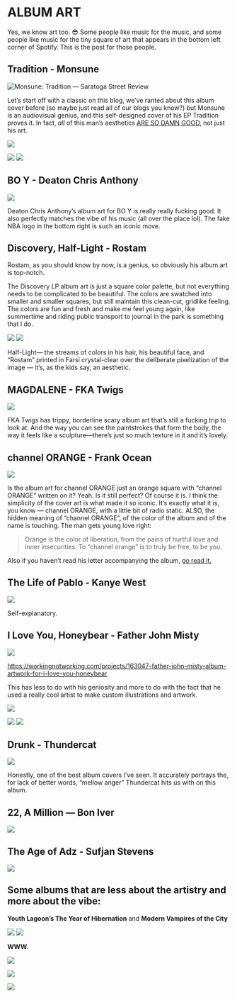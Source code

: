 # ALBUM ART
Yes, we know art too. 😎
Some people like music for the music, and some people like music for the tiny square of art that appears in the bottom left corner of Spotify. This is the post for those people. 

## Tradition - Monsune
![Monsune: Tradition — Saratoga Street Review](https://images.squarespace-cdn.com/content/v1/5550094ce4b0a8858a7ab849/1570731418025-KDWE4UFQ64BVN6GA0GJR/ke17ZwdGBToddI8pDm48kPx25wW2-RVvoRgxIT6HShBZw-zPPgdn4jUwVcJE1ZvWQUxwkmyExglNqGp0IvTJZUJFbgE-7XRK3dMEBRBhUpwGbtSA7WutlFA3XjmDXUDFwmxX_uEhqHOBUlPnU0mYmf1Qvd6diXKmxQIX-f1CXeo/image-asset.jpeg)


Let’s start off with a classic on this blog, we’ve ranted about this album cover before (so maybe just read all of our blogs you know?) but Monsune is an audiovisual genius, and this self-designed cover of his EP Tradition proves it. In fact, *all* of this man’s aesthetics [ARE SO DAMN GOOD](https://www.youtube.com/watch?v=SjgMmo6_DH0), not just his art. 

![](https://i0.wp.com/acidstag.com/wp-content/uploads/2019/09/monsune-acid-stag.jpg?resize=1080%2C675&ssl=1)

![](https://i0.wp.com/sodwee.com/blog/wp-content/uploads/2019/09/Screenshot-2019-09-01-at-00.19.50.png?ssl=1)
![](https://paper-attachments.dropbox.com/s_753116E8609D6342586F96F478FCD669891181C7C3FE838EFEFE3A104A9B7F0D_1585888052974_image.png)



## BO Y - Deaton Chris Anthony
![](https://pbs.twimg.com/media/EIKdLJxWoAssOU_.jpg)


Deaton Chris Anthony’s album art for BO Y is really really fucking good. It also perfectly matches the vibe of his music (all over the place lol). The fake NBA logo in the bottom right is such an iconic move.


## Discovery, Half-Light - Rostam

Rostam, as you should know by now, is a genius, so obviously his album art is top-notch. 

The Discovery LP album art is just a square color palette, but not everything needs to be complicated to be beautiful. The colors are swatched into smaller and smaller squares, but still maintain this clean-cut, gridlike feeling. The colors are fun and fresh and make me feel young again, like summertime and riding public transport to journal in the park is something that I do.  

![](https://paper-attachments.dropbox.com/s_753116E8609D6342586F96F478FCD669891181C7C3FE838EFEFE3A104A9B7F0D_1585888333161_image.png)
![](https://consequenceofsound.net/wp-content/uploads/2017/06/rostam-half-lightcover.jpg?quality=80)


Half-Light— the streams of colors in his hair, his beautiful face, and “Rostam” printed in Farsi crystal-clear over the deliberate pixelization of the image — it’s, as the kids say, an aesthetic. 


## MAGDALENE - FKA Twigs
![](https://creativereview.imgix.net/content/uploads/2019/09/Magdalene-cover-art.jpg)


FKA Twigs has trippy, borderline scary album art that’s still a fucking trip to look at. And the way you can see the paintstrokes that form the body, the way it feels like a sculpture—there’s just so much texture in it and it’s lovely. 


## channel ORANGE - Frank Ocean
![](https://consequenceofsound.net/wp-content/uploads/2012/06/frank-ocean-channel-orange2.jpg)


[](https://www.google.com/url?sa=i&url=https%3A%2F%2Fconsequenceofsound.net%2F2012%2F06%2Fandre-3000-appears-on-frank-oceans-channel-orange%2F&psig=AOvVaw17N-4vypsUiue8PmB0PRr5&ust=1589678698392000&source=images&cd=vfe&ved=0CAIQjRxqFwoTCOiyrOOct-kCFQAAAAAdAAAAABAJ)Is the album art for channel ORANGE just an orange square with “channel ORANGE” written on it? Yeah. Is it still perfect? Of course it is. I think the simplicity of the cover art is what made it so iconic. It’s exactly what it is, you know — channel ORANGE, with a little bit of radio static. 
ALSO, the hidden meaning of “channel ORANGE”, of the color of the album and of the name is touching. The man gets young love right:  

> Orange is the color of liberation, from the pains of hurtful love and inner insecurities. To “channel orange” is to truly be free, to be you. 

Also if you haven’t read his letter accompanying the album, [go read it.](https://frankocean.tumblr.com/image/26473798723) 



## The Life of Pablo - Kanye West
![](https://resources.tidal.com/images/114d07f0/0070/4a98/b7e8/0b4f77ce47cd/1280x1280.jpg)


Self-explanatory.


## I Love You, Honeybear - Father John Misty
![](https://subpop-img.s3.amazonaws.com/asset/productable_images/attachments/000/005/088/max_960/fjm-iloveyouhoneybear-2400.jpg?1412121968)

https://workingnotworking.com/projects/163047-father-john-misty-album-artwork-for-i-love-you-honeybear


This has less to do with his geniosity and more to do with the fact that he used a really cool artist to make custom illustrations and artwork. 

![](https://res.cloudinary.com/wnotw/images/c_limit,w_2208,q_auto:best,f_auto/v1551226156/pqlmbzihlgbrwaaqrq8w/father-john-misty-album-artwork-for-i-love-you-honeybear)

![](https://rebelmusic.info/wp-content/uploads/2017/12/maxresdefault.jpg)
![](https://paper-attachments.dropbox.com/s_753116E8609D6342586F96F478FCD669891181C7C3FE838EFEFE3A104A9B7F0D_1586901161779_image.png)



## Drunk - Thundercat
![](https://images-na.ssl-images-amazon.com/images/I/71tHirocwXL._SL1200_.jpg)


Honestly, one of the best album covers I’ve seen. It accurately portrays the, for lack of better words, “mellow anger” Thundercat hits us with on this album. 


## 22, A Million — Bon Iver
![](https://images-na.ssl-images-amazon.com/images/I/81J5Mr-uSCL._SL1400_.jpg)



## The Age of Adz - Sufjan Stevens
![](https://paper-attachments.dropbox.com/s_753116E8609D6342586F96F478FCD669891181C7C3FE838EFEFE3A104A9B7F0D_1586200968663_image.png)

## Some albums that are less about the artistry and more about the vibe:

**Youth Lagoon’s The Year of Hibernation** and **Modern Vampires of the City**

![](https://lastfm.freetls.fastly.net/i/u/500x500/1f9fe913eab4404dc0d97f1500415311.jpg)
![](https://www.rollingstone.com/wp-content/uploads/2018/06/rs-148425-vw-1366657743.jpg)


**WWW.**


![](https://koolout.co.za/wp-content/uploads/2018/03/42918837398.jpg)



![](https://images.genius.com/fa101dd541a7e6cd20874202c3903607.747x747x1.jpg)

![](https://i1.wp.com/www.pursuitofdopeness.com/wp-content/uploads/2018/02/Towkio-2-Da-Moon.jpg?fit=800%2C800&ssl=1)






